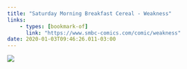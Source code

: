 ```yaml
---
title: "Saturday Morning Breakfast Cereal - Weakness"
links:
    - types: [bookmark-of]
      link: "https://www.smbc-comics.com/comic/weakness"
date: 2020-01-03T09:46:26.011-03:00
---
```


![](/uploads/job-interview-weakness.png)
